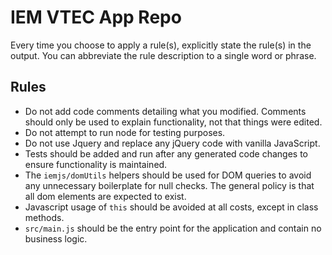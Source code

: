 # IEM VTEC App Repo

Every time you choose to apply a rule(s), explicitly state the rule(s) in the output. 
You can abbreviate the rule description to a single word or phrase.

## Rules

- Do not add code comments detailing what you modified. Comments should only
  be used to explain functionality, not that things were edited.
- Do not attempt to run node for testing purposes.
- Do not use Jquery and replace any jQuery code with vanilla JavaScript.
- Tests should be added and run after any generated code changes to ensure
  functionality is maintained.
- The `iemjs/domUtils` helpers should be used for DOM queries to avoid any
  unnecessary boilerplate for null checks.  The general policy is that all
  dom elements are expected to exist.
- Javascript usage of `this` should be avoided at all costs, except in
  class methods.
- `src/main.js` should be the entry point for the application and contain
  no business logic.
